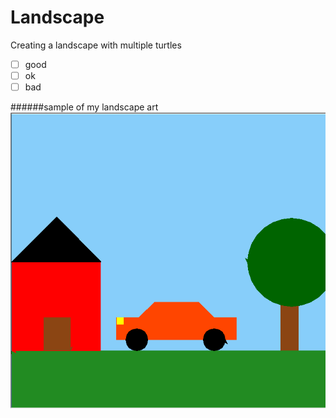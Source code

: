 # Landscape
Creating a landscape with multiple turtles

- [ ] good
- [ ] ok
- [ ] bad

######sample of my landscape art
![Pictures](/Landscape.Png)
